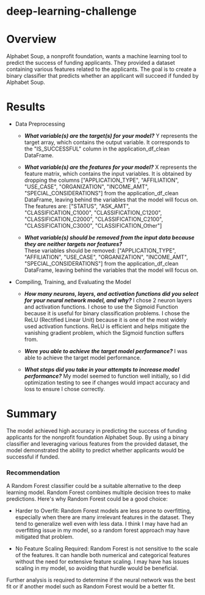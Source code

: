 # deep-learning-challenge

# Overview

Alphabet Soup, a nonprofit foundation, wants a machine learning tool to predict the success of funding applicants. They provided a dataset containing various features related to the applicants. The goal is to create a binary classifier that predicts whether an applicant will succeed if funded by Alphabet Soup. 

# Results

- Data Preprocessing

   - ***What variable(s) are the target(s) for your model?*** 
Y represents the target array, which contains the output variable. It corresponds to the "IS_SUCCESSFUL" column in the application_df_clean DataFrame.

  - ***What variable(s) are the features for your model?***
X represents the feature matrix, which contains the input variables. It is obtained by dropping the columns ["APPLICATION_TYPE", "AFFILIATION", "USE_CASE", "ORGANIZATION", "INCOME_AMT", "SPECIAL_CONSIDERATIONS"] from the application_df_clean DataFrame, leaving behind the variables that the model will focus on. The features are: ["STATUS", "ASK_AMT", "CLASSIFICATION_C1000", "CLASSIFICATION_C1200", "CLASSIFICATION_C2000", "CLASSIFICATION_C2100", "CLASSIFICATION_C3000", "CLASSIFICATION_Other"]

  - ***What variable(s) should be removed from the input data because they are neither targets nor features?***   
These variables should be removed: ["APPLICATION_TYPE", "AFFILIATION", "USE_CASE", "ORGANIZATION", "INCOME_AMT", "SPECIAL_CONSIDERATIONS"] from the application_df_clean DataFrame, leaving behind the variables that the model will focus on.

- Compiling, Training, and Evaluating the Model

  - ***How many neurons, layers, and activation functions did you select for your neural network model, and why?***
I chose 2 neuron layers and activation functions. I chose to use the Sigmoid Function because it is useful for binary classification problems. 
I chose the ReLU (Rectified Linear Unit) because it is one of the most widely used activation functions. ReLU is  efficient and helps mitigate the vanishing gradient problem, which the Sigmoid function suffers from. 
 
  - ***Were you able to achieve the target model performance?***
I was able to achieve the target model performance.

  - ***What steps did you take in your attempts to increase model performance?***
My model seemed to function well initially, so I did optimization testing to see if changes would impact accuracy and loss to ensure I chose correctly. 

# Summary

The model achieved high accuracy in predicting the success of funding applicants for the nonprofit foundation Alphabet Soup. By using a binary classifier and leveraging various features from the provided dataset, the model demonstrated the ability to predict whether applicants would be successful if funded. 

### Recommendation

A Random Forest classifier could be a suitable alternative to the deep learning model. Random Forest combines multiple decision trees to make predictions. Here's why Random Forest could be a good choice:

- Harder to Overfit: Random Forest models are less prone to overfitting, especially when there are many irrelevant features in the dataset. They tend to generalize well even with less data. I think I may have had an overfitting issue in my model, so a random forest approach may have mitigated that problem. 

- No Feature Scaling Required: Random Forest is not sensitive to the scale of the features. It can handle both numerical and categorical features without the need for extensive feature scaling. I may have has issues scaling in my model, so avoiding that hurdle would be beneficial. 

Further analysis is required to determine if the neural network was the best fit or if another model such as Random Forest would be a better fit. 

